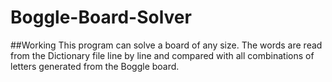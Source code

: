 # Boggle-Board-Solver
##Working
This program can solve a board of any size. The words are read from the Dictionary file line by line and compared with all combinations of letters generated from the Boggle board.

